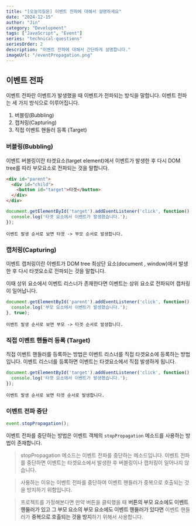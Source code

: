 ```yaml
---
title: "[오늘의질문] 이벤트 전파에 대해서 설명하세요"
date: "2024-12-15"
author: "Jin"
category: "Development"
tags: ["JavaScript", "Event"]
series: "technical-questions"
seriesOrder: 2
description: "이벤트 전파에 대해서 간단하게 설명합니다."
imageUrl: "/eventPropagation.png"
---
```


## 이벤트 전파

이벤트 전파란 이벤트가 발생했을 때 이벤트가 전파되는 방식을 말합니다. 이벤트 전파는 세 가지 방식으로 이루어집니다.

1. 버블링(Bubbling)
2. 캡처링(Capturing)
3. 직접 이벤트 핸들러 등록 (Target)

### 버블링(Bubbling)
이벤트 버블링이란 타겟요소(target element)에서 이벤트가 발생한 후 다시 DOM tree를 따라 부모요소로 전파되는 것을 말합니다.

```html
<div id="parent">
  <div id="child">
    <button id="target">타겟</button>
  </div>
</div>
```

```js
document.getElementById('target').addEventListener('click', function() {
  console.log('타겟 요소에서 이벤트가 발생했습니다.');
});
```

```text
이벤트 발생 순서로 보면 타겟 -> 부모 순서로 발생합니다.
```

### 캡처링(Capturing)

이벤트 캡처링이란 이벤트가 DOM tree 최상단 요소(document , window)에서 발생한 후 다시 타겟요소로 전파되는 것을 말합니다.

이때 상위 요소에서 이벤트 리스너가 존재한다면 이벤트는 상위 요소로 전파되어 캡처링이 일어납니다.

```js
document.getElementById('parent').addEventListener('click', function() {
  console.log('부모 요소에서 이벤트가 발생했습니다.');
}, true);
```

```text
이벤트 발생 순서로 보면 부모 -> 타겟 순서로 발생합니다.
```

### 직접 이벤트 핸들러 등록 (Target)

직접 이벤트 핸들러를 등록하는 방법은 이벤트 리스너를 직접 타겟요소에 등록하는 방법입니다. 이벤트 리스너를 등록하면 이벤트는 타겟요소에서 직접 발생하게 됩니다.

```js
document.getElementById('target').addEventListener('click', function() {
  console.log('타겟 요소에서 이벤트가 발생했습니다.');
});
```

```text
이벤트 발생 순서로 보면 타겟 순서로 발생합니다.
```

### 이벤트 전파 중단

```js
event.stopPropagation();
```


이벤트 전파를 중단하는 방법은 이벤트 객체의 `stopPropagation` 메소드를 사용하는 방법이 존재합니다.

> stopPropagation 메소드는 이벤트 전파를 중단하는 메소드입니다. 이벤트 전파를 중단하면 이벤트는 타겟요소에서 발생한 후 버블링이나 캡처링이 일어나지 않습니다.

> 사용하는 이유는 이벤트 전파를 중단하여 이벤트 핸들러가 중복으로 호출되는 것을 방지하기 위함입니다.
 
> 프로젝트를 가정해본다면 만약 버튼을 클릭했을 때 **버튼의 부모 요소에도 이벤트 핸들러가 있고** **그 부모 요소의 부모 요소에도 이벤트 핸들러가 있다면** 이벤트 핸들러가 **중복으로 호출되는 것을 방지**하기 위해서 사용합니다.
